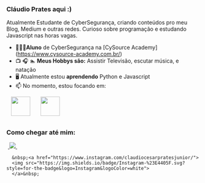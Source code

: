 ### Cláudio Prates aqui :)
Atualmente Estudante de CyberSegurança, criando conteúdos pro meu Blog, Medium e outras redes. Curioso sobre programação e estudando Javascript nas horas vagas.

- 👨🏻‍💻**Aluno** de CyberSegurança na [CySource Academy] (https://www.cysource-academy.com.br/)
- 📺 🎧 🏊 **Meus Hobbys são:** Assistir Televisão, escutar música, e natação
- 🖥️ Atualmente estou **aprendendo** Python e Javascript
- 📫 No momento, estou focando em:

<div style="display: inline">
  &nbsp;&nbsp;
            <img width='50' height='50' src="https://cdn.jsdelivr.net/gh/devicons/devicon/icons/python/python-original-wordmark.svg" />
          &nbsp;&nbsp;
  &nbsp;&nbsp;
            <img width='50' height='50'src="https://cdn.jsdelivr.net/gh/devicons/devicon/icons/javascript/javascript-original.svg" />
          &nbsp;&nbsp;&nbsp;
  &nbsp;&nbsp;&nbsp;&nbsp;
</div> 

##

### Como chegar até mim:
<div style="display: inline">
      &nbsp;<a href="https://www.linkedin.com/in/claudiocesarpratesjuniorpcdadm">
      <img src="https://img.shields.io/badge/linkedin-%230077B5.svg?style=for-the-badge&logo=linkedin&logoColor=white">
     </a>&nbsp;

      &nbsp;<a href="https://www.instagram.com/claudiocesarpratesjunior/">
      <img src="https://img.shields.io/badge/Instagram-%23E4405F.svg?style=for-the-badge&logo=Instagram&logoColor=white">
      </a>&nbsp;
</div>
